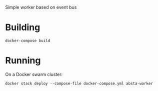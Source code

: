 Simple worker based on event bus

# Building
    docker-compose build

# Running
On a Docker swarm cluster:

    docker stack deploy --compose-file docker-compose.yml absta-worker
